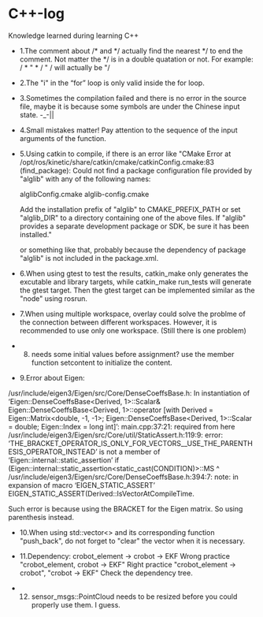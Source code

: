 # C++-log
Knowledge learned during learning C++

- 1.The comment about /* and */ actually find the nearest */ to end the comment. Not matter the */ is in a double quatation or not.
For example: 
/ *  " * / " /
will actually be
"/

- 2.The "i" in the “for” loop is only valid inside the for loop.

- 3.Sometimes the compilation failed and there is no error in the source file, maybe it is because some symbols are under the Chinese input state. -_-||

- 4.Small mistakes matter! Pay attention to the sequence of the input arguments of the function.

- 5.Using catkin to compile, if there is an error like 
"CMake Error at /opt/ros/kinetic/share/catkin/cmake/catkinConfig.cmake:83 (find_package):
  Could not find a package configuration file provided by "alglib" with any
  of the following names:

    alglibConfig.cmake
    alglib-config.cmake

  Add the installation prefix of "alglib" to CMAKE_PREFIX_PATH or set
  "alglib_DIR" to a directory containing one of the above files.  If "alglib"
  provides a separate development package or SDK, be sure it has been
  installed."
  
  or something like that, probably because the dependency of package "alglib" is not included in the package.xml. 
  
- 6.When using gtest to test the results, catkin_make only generates the excutable and library targets, while catkin_make run_tests will generate the gtest target. Then the gtest target can be implemented similar as the "node" using rosrun.

- 7.When using multiple workspace, overlay could solve the problme of the connection between different workspaces. However, it is recommended to use only one workspace. (Still there is one problem)

- 8. needs some initial values before assignment? use the member function setcontent to initialize the content.

- 9.Error about Eigen:

/usr/include/eigen3/Eigen/src/Core/DenseCoeffsBase.h: In instantiation of ‘Eigen::DenseCoeffsBase<Derived, 1>::Scalar& Eigen::DenseCoeffsBase<Derived, 1>::operator[](Eigen::Index) [with Derived = Eigen::Matrix<double, -1, -1>; Eigen::DenseCoeffsBase<Derived, 1>::Scalar = double; Eigen::Index = long int]’:
main.cpp:37:21:   required from here
/usr/include/eigen3/Eigen/src/Core/util/StaticAssert.h:119:9: error: ‘THE_BRACKET_OPERATOR_IS_ONLY_FOR_VECTORS__USE_THE_PARENTHESIS_OPERATOR_INSTEAD’ is not a member of ‘Eigen::internal::static_assertion<false>’
         if (Eigen::internal::static_assertion<static_cast<bool>(CONDITION)>::MS
         ^
/usr/include/eigen3/Eigen/src/Core/DenseCoeffsBase.h:394:7: note: in expansion of macro ‘EIGEN_STATIC_ASSERT’
       EIGEN_STATIC_ASSERT(Derived::IsVectorAtCompileTime.
  
  Such error is because using the BRACKET for the Eigen matrix. So using parenthesis instead.
- 10.When using std::vector<> and its corresponding function "push_back", do not forget to "clear" the vector when it is necessary.
- 11.Dependency: crobot_element -> crobot -> EKF 
  Wrong practice "crobot_element, crobot -> EKF"
  Right practice "crobot_element -> crobot", "crobot -> EKF"
  Check the dependency tree.
  
- 12. sensor_msgs::PointCloud needs to be resized before you could properly use them. I guess.

